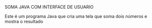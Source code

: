 SOMA JAVA COM INTERFACE DE USUARIO

Este é um programa Java que cria uma tela que soma dois números e mostra o resultado